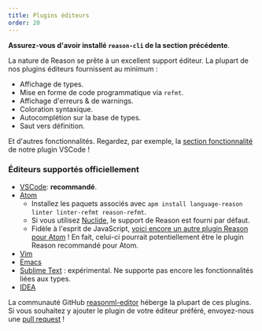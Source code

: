 ```yaml
---
title: Plugins éditeurs
order: 20
---
```


**Assurez-vous d'avoir installé `reason-cli` de la section précédente**.

La nature de Reason se prête à un excellent support éditeur. La plupart de nos plugins éditeurs fournissent au minimum :

- Affichage de types.
- Mise en forme de code programmatique via `refmt`.
- Affichage d'erreurs & de warnings.
- Coloration syntaxique.
- Autocomplétion sur la base de types.
- Saut vers définition.

Et d'autres fonctionnalités. Regardez, par exemple, la [section fonctionnalité](https://github.com/reasonml-editor/vscode-reasonml#features)  de notre plugin VSCode !

### Éditeurs supportés officiellement

- [VSCode](https://github.com/reasonml-editor/vscode-reasonml): **recommandé**.
- [Atom](https://github.com/314eter/atom-ocaml-merlin)
  - Installez les paquets associés avec `apm install language-reason linter linter-refmt reason-refmt`.
  - Si vous utilisez [Nuclide](https://nuclide.io/), le support de Reason est fourni par défaut.
  - Fidèle à l'esprit de JavaScript, [voici encore un autre plugin Reason pour Atom](https://github.com/zaaack/atom-ide-reason) ! En fait, celui-ci pourrait potentiellement être le plugin Reason recommandé pour Atom.
- [Vim](https://github.com/reasonml-editor/vim-reason)
- [Emacs](https://github.com/reasonml-editor/reason-mode)
- [Sublime Text](https://github.com/reasonml-editor/sublime-reason) : expérimental. Ne supporte pas encore les fonctionnalités liées aux types.
- [IDEA](https://github.com/reasonml-editor/reasonml-idea-plugin)

La communauté GitHub [reasonml-editor](https://github.com/reasonml-editor/) héberge la plupart de ces plugins. Si vous souhaitez y ajouter le plugin de votre éditeur préféré, envoyez-nous une [pull request](https://github.com/reasonml/reasonml.github.io) !
